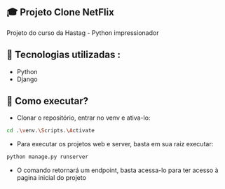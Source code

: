 ## 🎓 Projeto Clone NetFlix
Projeto do curso da Hastag - Python impressionador

## 🔧 Tecnologias utilizadas : 
- Python
- Django 

## 🚀 Como executar?
- Clonar o repositório, entrar no venv e ativa-lo:
```sh
cd .\venv.\Scripts.\Activate
```
- Para executar os projetos web e server, basta em sua raiz executar:
```sh
python manage.py runserver
```
- O comando retornará um endpoint, basta acessa-lo para ter acesso à pagina inicial do projeto
